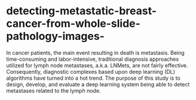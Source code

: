 # detecting-metastatic-breast-cancer-from-whole-slide-pathology-images-
In cancer patients, the main event resulting in death is metastasis. Being time-consuming and labor-intensive, traditional diagnosis approaches utilized for lymph node metastases, a.k.a. LNMets, are not fairly effective. Consequently, diagnostic complexes based upon deep learning (DL) algorithms have turned into a hot trend. The purpose of this study is to design, develop, and evaluate a deep learning system being able to detect metastases related to the lymph node. 

